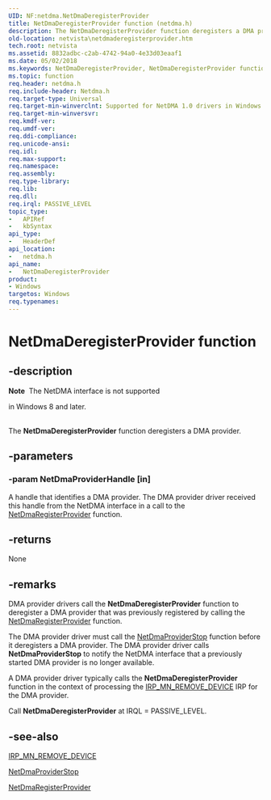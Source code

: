 ```yaml
---
UID: NF:netdma.NetDmaDeregisterProvider
title: NetDmaDeregisterProvider function (netdma.h)
description: The NetDmaDeregisterProvider function deregisters a DMA provider.
old-location: netvista\netdmaderegisterprovider.htm
tech.root: netvista
ms.assetid: 8832adbc-c2ab-4742-94a0-4e33d03eaaf1
ms.date: 05/02/2018
ms.keywords: NetDmaDeregisterProvider, NetDmaDeregisterProvider function [Network Drivers Starting with Windows Vista], netdma/NetDmaDeregisterProvider, netdma_ref_0fac8a7e-7721-4854-8d0e-6926243ff2ea.xml, netvista.netdmaderegisterprovider
ms.topic: function
req.header: netdma.h
req.include-header: Netdma.h
req.target-type: Universal
req.target-min-winverclnt: Supported for NetDMA 1.0 drivers in Windows Vista.
req.target-min-winversvr: 
req.kmdf-ver: 
req.umdf-ver: 
req.ddi-compliance: 
req.unicode-ansi: 
req.idl: 
req.max-support: 
req.namespace: 
req.assembly: 
req.type-library: 
req.lib: 
req.dll: 
req.irql: PASSIVE_LEVEL
topic_type:
-	APIRef
-	kbSyntax
api_type:
-	HeaderDef
api_location:
-	netdma.h
api_name:
-	NetDmaDeregisterProvider
product:
- Windows
targetos: Windows
req.typenames: 
---
```


# NetDmaDeregisterProvider function


## -description


<div class="alert"><b>Note</b>  The NetDMA interface is not supported 

in Windows 8 and later.</div><div> </div>The 
  <b>NetDmaDeregisterProvider</b> function deregisters a DMA provider.


## -parameters




### -param NetDmaProviderHandle [in]

A handle that identifies a DMA provider. The DMA provider driver received this handle from the
     NetDMA interface in a call to the 
     <a href="https://msdn.microsoft.com/35d70d0b-c1b9-433f-941d-6cb61ddf0b62">
     NetDmaRegisterProvider</a> function.


## -returns



None




## -remarks



DMA provider drivers call the 
    <b>NetDmaDeregisterProvider</b> function to deregister a DMA provider that was previously registered by
    calling the 
    <a href="https://msdn.microsoft.com/35d70d0b-c1b9-433f-941d-6cb61ddf0b62">
    NetDmaRegisterProvider</a> function.

The DMA provider driver must call the 
    <a href="https://msdn.microsoft.com/library/windows/hardware/ff568335">NetDmaProviderStop</a> function before it
    deregisters a DMA provider. The DMA provider driver calls 
    <b>NetDmaProviderStop</b> to notify the NetDMA interface that a previously started DMA provider is no
    longer available.

A DMA provider driver typically calls the 
    <b>NetDmaDeregisterProvider</b> function in the context of processing the 
    <a href="https://msdn.microsoft.com/library/windows/hardware/ff551738">IRP_MN_REMOVE_DEVICE</a> IRP for the DMA
    provider.

Call 
    <b>NetDmaDeregisterProvider</b> at IRQL = PASSIVE_LEVEL.




## -see-also




<a href="https://msdn.microsoft.com/library/windows/hardware/ff551738">IRP_MN_REMOVE_DEVICE</a>



<a href="https://msdn.microsoft.com/library/windows/hardware/ff568335">NetDmaProviderStop</a>



<a href="https://msdn.microsoft.com/library/windows/hardware/ff568336">NetDmaRegisterProvider</a>
 

 

